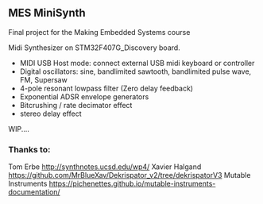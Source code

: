 ## MES MiniSynth

Final project for the Making Embedded Systems course

Midi Synthesizer on STM32F407G_Discovery board.
- MIDI USB Host mode: connect external USB midi keyboard or controller
- Digital oscillators: sine, bandlimited sawtooth, bandlimited pulse wave, FM, Supersaw
- 4-pole resonant lowpass filter (Zero delay feedback)
- Exponential ADSR envelope generators
- Bitcrushing / rate decimator effect
- stereo delay effect


WIP....




### Thanks to:
Tom Erbe http://synthnotes.ucsd.edu/wp4/
Xavier Halgand https://github.com/MrBlueXav/Dekrispator_v2/tree/dekrispatorV3
Mutable Instruments https://pichenettes.github.io/mutable-instruments-documentation/
